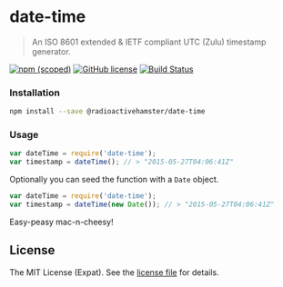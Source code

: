 # date-time
> An ISO 8601 extended & IETF compliant UTC (Zulu) timestamp generator.

[![npm (scoped)][NPM VERSION BADGE]][NPM PAGE] [![GitHub license][LICENSE BADGE]][LICENSE PAGE] [![Build Status][BUILD BADGE]][BUILD PAGE]

### Installation

```sh
npm install --save @radioactivehamster/date-time
```

### Usage

```js
var dateTime = require('date-time');
var timestamp = dateTime(); // > "2015-05-27T04:06:41Z"
```

Optionally you can seed the function with a `Date` object.

```js
var dateTime = require('date-time');
var timestamp = dateTime(new Date()); // > "2015-05-27T04:06:41Z"
```

Easy-peasy mac-n-cheesy!

License
-------
The MIT License (Expat). See the [license file](LICENSE) for details.

[BUILD BADGE]: https://travis-ci.org/radioactivehamster/date-time.svg?branch=master
[BUILD PAGE]: https://travis-ci.org/radioactivehamster/date-time
[LICENSE BADGE]: https://img.shields.io/github/license/radioactivehamster/date-time.svg
[LICENSE PAGE]: https://github.com/radioactivehamster/date-time/blob/master/LICENSE
[NPM PAGE]: https://www.npmjs.com/package/@radioactivehamster/date-time
[NPM VERSION BADGE]: https://img.shields.io/npm/v/@radioactivehamster/date-time.svg
